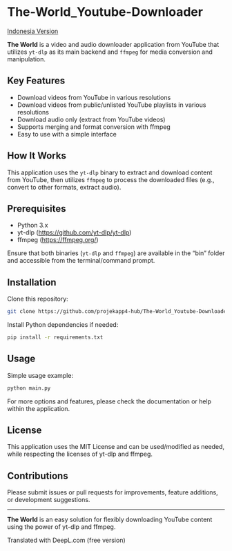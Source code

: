 # The-World_Youtube-Downloader

[Indonesia Version](README_id.md)

**The World** is a video and audio downloader application from YouTube that utilizes `yt-dlp` as its main backend and `ffmpeg` for media conversion and manipulation.

## Key Features
- Download videos from YouTube in various resolutions
- Download videos from public/unlisted YouTube playlists in various resolutions
- Download audio only (extract from YouTube videos)
- Supports merging and format conversion with ffmpeg
- Easy to use with a simple interface

## How It Works
This application uses the `yt-dlp` binary to extract and download content from YouTube, then utilizes `ffmpeg` to process the downloaded files (e.g., convert to other formats, extract audio).

## Prerequisites
- Python 3.x
- yt-dlp (https://github.com/yt-dlp/yt-dlp)
- ffmpeg (https://ffmpeg.org/)

Ensure that both binaries (`yt-dlp` and `ffmpeg`) are available in the “bin” folder and accessible from the terminal/command prompt.

## Installation
Clone this repository:
```bash
git clone https://github.com/projekapp4-hub/The-World_Youtube-Downloader.git
```
Install Python dependencies if needed:
```bash
pip install -r requirements.txt
```

## Usage
Simple usage example:
```bash
python main.py
```
For more options and features, please check the documentation or help within the application.

## License
This application uses the MIT License and can be used/modified as needed, while respecting the licenses of yt-dlp and ffmpeg.

## Contributions
Please submit issues or pull requests for improvements, feature additions, or development suggestions.

---
**The World** is an easy solution for flexibly downloading YouTube content using the power of yt-dlp and ffmpeg.


Translated with DeepL.com (free version)
